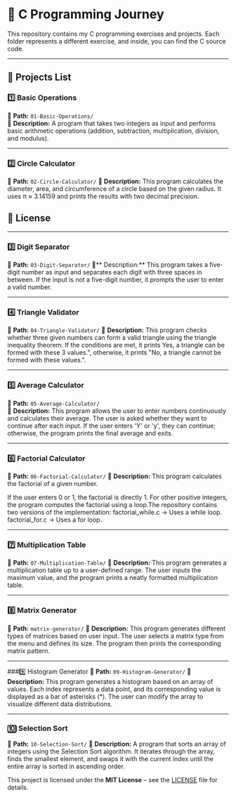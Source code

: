 # 🚀 C Programming Journey  

This repository contains my C programming exercises and projects. Each folder represents a different exercise, and inside, you can find the C source code.

---

## 📂 Projects List  

### 1️⃣ Basic Operations  
📁 **Path:** `01-Basic-Operations/`  
📜 **Description:** A program that takes two integers as input and performs basic arithmetic operations (addition, subtraction, multiplication, division, and modulus).  

---

### 2️⃣ Circle Calculator
📁 **Path:** `02-Circle-Calculator/`
📜 **Description:** This program calculates the diameter, area, and circumference of a circle based on the given radius. It uses π ≈ 3.14159 and prints the results with two decimal precision.
## 📜 License  

---

### 3️⃣ Digit Separator
📂 **Path:** `03-Digit-Separator/`
📜** Description:** This program takes a five-digit number as input and separates each digit with three spaces in between. If the input is not a five-digit number, it prompts the user to enter a valid number.

---

### 4️⃣ Triangle Validator
📂 **Path:** `04-Triangle-Validator/`
📜 **Description:** This program checks whether three given numbers can form a valid triangle using the triangle inequality theorem. If the conditions are met, it prints Yes, a triangle can be formed with these 3 values.", otherwise, it prints "No, a triangle cannot be formed with these values.".

---

### 5️⃣ Average Calculator

📁 **Path:** `05-Average-Calculator/`  
📜 **Description:** This program allows the user to enter numbers continuously and calculates their average. The user is asked whether they want to continue after each input. If the user enters 'Y' or 'y', they can continue; otherwise, the program prints the final average and exits.

---

### 6️⃣ Factorial Calculator
📁 **Path:** `06-Factorial-Calculator/`
📜 **Description:** This program calculates the factorial of a given number.

If the user enters 0 or 1, the factorial is directly 1.
For other positive integers, the program computes the factorial using a loop.The repository contains two versions of the implementation:
factorial_while.c → Uses a while loop.
factorial_for.c → Uses a for loop.

---

### 7️⃣ Multiplication Table
📁 **Path:** `07-Multiplication-Table/`
📜 **Description:** This program generates a multiplication table up to a user-defined range. The user inputs the maximum value, and the program prints a neatly formatted multiplication table.

---
### 8️⃣ Matrix Generator  
📁 **Path:** `matrix-generator/`
📜 **Description:** This program generates different types of matrices based on user input. The user selects a matrix type from the menu and defines its size. The program then prints the corresponding matrix pattern.  

---

###9️⃣ Histogram Generator
📁 **Path:** `09-Histogram-Generator/`
📜 **Description:** This program generates a histogram based on an array of values. Each index represents a data point, and its corresponding value is displayed as a bar of asterisks (*). The user can modify the array to visualize different data distributions.

---

### 🔟 Selection Sort
📁 **Path:** `10-Selection-Sort/`
📜 **Description:** A program that sorts an array of integers using the Selection Sort algorithm. It iterates through the array, finds the smallest element, and swaps it with the current index until the entire array is sorted in ascending order.



This project is licensed under the **MIT License** – see the [LICENSE](LICENSE) file for details.
